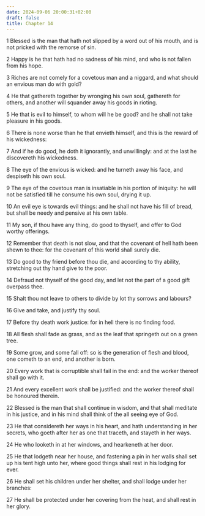 ```yaml
---
date: 2024-09-06 20:00:31+02:00
draft: false
title: Chapter 14
---
```




1 Blessed is the man that hath not slipped by a word out of his mouth, and is not pricked with the remorse of sin.

2 Happy is he that hath had no sadness of his mind, and who is not fallen from his hope.

3 Riches are not comely for a covetous man and a niggard, and what should an envious man do with gold?

4 He that gathereth together by wronging his own soul, gathereth for others, and another will squander away his goods in rioting.

5 He that is evil to himself, to whom will he be good? and he shall not take pleasure in his goods.

6 There is none worse than he that envieth himself, and this is the reward of his wickedness:

7 And if he do good, he doth it ignorantly, and unwillingly: and at the last he discovereth his wickedness.

8 The eye of the envious is wicked: and he turneth away his face, and despiseth his own soul.

9 The eye of the covetous man is insatiable in his portion of iniquity: he will not be satisfied till he consume his own soul, drying it up.

10 An evil eye is towards evil things: and he shall not have his fill of bread, but shall be needy and pensive at his own table.

11 My son, if thou have any thing, do good to thyself, and offer to God worthy offerings.

12 Remember that death is not slow, and that the covenant of hell hath been shewn to thee: for the covenant of this world shall surely die.

13 Do good to thy friend before thou die, and according to thy ability, stretching out thy hand give to the poor.

14 Defraud not thyself of the good day, and let not the part of a good gift overpass thee.

15 Shalt thou not leave to others to divide by lot thy sorrows and labours?

16 Give and take, and justify thy soul.

17 Before thy death work justice: for in hell there is no finding food.

18 All flesh shall fade as grass, and as the leaf that springeth out on a green tree.

19 Some grow, and some fall off: so is the generation of flesh and blood, one cometh to an end, and another is born.

20 Every work that is corruptible shall fail in the end: and the worker thereof shall go with it.

21 And every excellent work shall be justified: and the worker thereof shall be honoured therein.

22 Blessed is the man that shall continue in wisdom, and that shall meditate in his justice, and in his mind shall think of the all seeing eye of God.

23 He that considereth her ways in his heart, and hath understanding in her secrets, who goeth after her as one that traceth, and stayeth in her ways.

24 He who looketh in at her windows, and hearkeneth at her door.

25 He that lodgeth near her house, and fastening a pin in her walls shall set up his tent high unto her, where good things shall rest in his lodging for ever.

26 He shall set his children under her shelter, and shall lodge under her branches:

27 He shall be protected under her covering from the heat, and shall rest in her glory.

